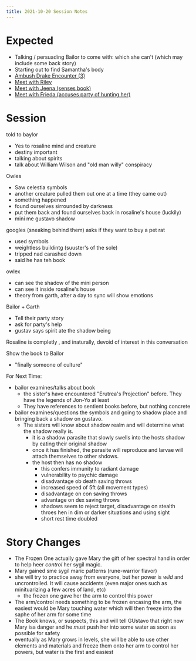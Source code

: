 ```yaml
---
title: 2021-10-20 Session Notes
---
```


# Expected

- Talking / persuading Bailor to come with: which she can't (which may include some back story)
- Starting out to find Samantha's body
- <a target="_blank" rel="noopener noreferrer" href="https://www.dndbeyond.com/encounters/81b8952d-46b9-4e46-8fcb-d7938b8ccd94">Ambush Drake Encounter (3)</a>
- [Meet with Riley](../scenes/first-meetings/meet-riley.md)
- [Meet with Jeena (senses book)](../scenes/first-meetings/meet-jeena.md)
- [Meet with Frieda (accuses party of hunting her)](../scenes/frieda-accuses-party-of-hunting-her.md)


# Session

told to baylor
- Yes to rosaline mind and creature
- destiny important
- talking about spirits
- talk about William Wilson and "old man willy" conspiracy

Owles
- Saw celestia symbols
- another creature pulled them out one at a time (they came out)
- something happened
- found ourselves sirrounded by darkness
- put them back and found ourselves back in rosaline's house (luckily)
- mini me gustavo shadow

googles (sneaking behind them) asks if they want to buy a pet rat
- used symbols
- weightless buildintg (suuster's of the sole)
- tripped nad carashed down
- said he has teh book

owlex
- can see the shadow of the mini person
- can see it inside rosaline's house
- theory from garth, after a day to sync will show emotions

Bailor + Garth
- Tell their party story
- ask for party's help
- gustav says spirit ate the shadow being

Rosaline is completly , and inaturally, devoid of interest in this conversation

Show the book to Bailor
- "finally someone of culture"


For Next Time:
- bailor examines/talks  about book
  - the sister's have encountered "Erutrea's Projection" before. They have the legends of Jon-Yo at least
  - They have references to sentient books before, but nothing concrete
- bailor examines/questions the symbols and going to shadow place and bringing back a shadow on gustavo.
  - The sisters will know about shadow realm and will determine what the shadow really is.
	- it is a shadow parasite that slowly swells into the hosts shadow by eating their original shadow
	- once it has finished, the parasite will reproduce and larvae will attach themselves to other shdows.
	- the host then has no shadow
		- this confers immunity to radiant damage
		- vulnerability to psychic damage
		- disadvantage ob death saving throws
		- increased speed of 5ft (all movement types)
		- disadvantage on con saving throws
		- advantage on dex saving throws
		- shadows seem to reject target, disadvantage on stealth throes hen in dim or darker situations and using sight
		- short rest time doubled

# Story Changes

- The Frozen One actually gave Mary the gift of her spectral hand in order to help heer *control* her sygil magic.
- Mary gained sme sygil maric patterns (rune-warrior flavor)
- she will try to practice away from everyone, but her power is *wild* and uncrontrolled. It will cause accidents (even major ones such as minituarizing a few acres of land, etc)
  - the frozen one gave her the arm to control this power
- The arm/control needs something to be frozen encasing the arm, the easiest would be Mary touching water which will then freeze into the saphe of her arm for some time
- The Book knows, or suspects, this and will tell GUstavo that right now Mary isa danger and he *must* push her into some water as soon as possible for safety
- eventually as Mary grows in levels, she will be able to use other elements and materials and freeze them onto her arm to control her powers, but water is the first and easiest

